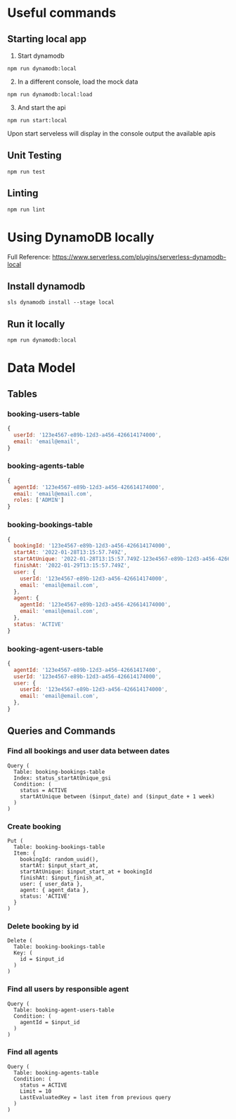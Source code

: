 # Useful commands

## Starting local app

1. Start dynamodb

```
npm run dynamodb:local
``` 

2. In a different console, load the mock data

``` 
npm run dynamodb:local:load
``` 

3. And start the api

``` 
npm run start:local
``` 

Upon start serveless will display in the console output the available apis

## Unit Testing

```
npm run test
```

## Linting

```
npm run lint
```

# Using DynamoDB locally

Full Reference: https://www.serverless.com/plugins/serverless-dynamodb-local

## Install dynamodb

```
sls dynamodb install --stage local
```

## Run it locally

```
npm run dynamodb:local
```

# Data Model

## Tables

### booking-users-table

```javascript
{
  userId: '123e4567-e89b-12d3-a456-426614174000',
  email: 'email@email',
}
```

### booking-agents-table

```javascript
{
  agentId: '123e4567-e89b-12d3-a456-426614174000',
  email: 'email@email.com',
  roles: ['ADMIN']
}
```

### booking-bookings-table

```javascript
{
  bookingId: '123e4567-e89b-12d3-a456-426614174000',
  startAt: '2022-01-28T13:15:57.749Z',
  startAtUnique: '2022-01-28T13:15:57.749Z-123e4567-e89b-12d3-a456-426614174000' // ${startAt-bookingId}
  finishAt: '2022-01-29T13:15:57.749Z',
  user: {
    userId: '123e4567-e89b-12d3-a456-426614174000',
    email: 'email@email.com',
  },
  agent: {
    agentId: '123e4567-e89b-12d3-a456-426614174000',
    email: 'email@email.com',
  },
  status: 'ACTIVE'
}
```

### booking-agent-users-table

```javascript
{
  agentId: '123e4567-e89b-12d3-a456-42661417400',
  userId: '123e4567-e89b-12d3-a456-426614174000',
  user: {
    userId: '123e4567-e89b-12d3-a456-426614174000',
    email: 'email@email.com',
  },
}
```

## Queries and Commands

### Find all bookings and user data between dates

```
Query (
  Table: booking-bookings-table
  Index: status_startAtUnique_gsi
  Condition: (
    status = ACTIVE
    startAtUnique between ($input_date) and ($input_date + 1 week)
  )
)
```

### Create booking

```
Put (
  Table: booking-bookings-table
  Item: {
    bookingId: random_uuid(),
    startAt: $input_start_at,
    startAtUnique: $input_start_at + bookingId 
    finishAt: $input_finish_at,
    user: { user_data },
    agent: { agent_data },
    status: 'ACTIVE'
  }
)
```

### Delete booking by id

```
Delete (
  Table: booking-bookings-table
  Key: (
    id = $input_id
  )
)
```

### Find all users by responsible agent

```
Query (
  Table: booking-agent-users-table
  Condition: (
    agentId = $input_id
  )
)
```

### Find all agents

```
Query (
  Table: booking-agents-table
  Condition: (
    status = ACTIVE
    Limit = 10
    LastEvaluatedKey = last item from previous query
  )
)
```
